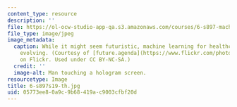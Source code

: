 ```yaml
---
content_type: resource
description: ''
file: https://ol-ocw-studio-app-qa.s3.amazonaws.com/courses/6-s897-machine-learning-for-healthcare-spring-2019/05773ee80a9c9b68419ac9003cfbf20d_6-s897s19-th.jpg
file_type: image/jpeg
image_metadata:
  caption: While it might seem futuristic, machine learning for healthcare is rapidly
    evolving. (Courtesy of [future.agenda](https://www.flickr.com/photos/131046472@N07/17903550186/)
    on Flickr. Used under CC BY-NC-SA.)
  credit: ''
  image-alt: Man touching a hologram screen.
resourcetype: Image
title: 6-s897s19-th.jpg
uid: 05773ee8-0a9c-9b68-419a-c9003cfbf20d
---
```

